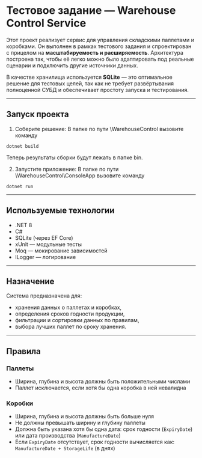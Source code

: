 # Тестовое задание — Warehouse Control Service

Этот проект реализует сервис для управления складскими паллетами и коробками. Он выполнен в рамках тестового задания и спроектирован с прицелом на **масштабируемость и расширяемость**. Архитектура построена так, чтобы её легко можно было адаптировать под реальные сценарии и подключить другие источники данных.

В качестве хранилища используется **SQLite** — это оптимальное решение для тестовых целей, так как не требует развёртывания полноценной СУБД и обеспечивает простоту запуска и тестирования.

---
## Запуск проекта

1. Соберите решение: В папке по пути \WarehouseControl вызовите команду 

```
dotnet build
```
   Теперь результаты сборки будут лежать в папке bin.
   
2. Запустите приложение: В папке по пути \WarehouseControl\ConsoleApp вызовите команду 
```
dotnet run 
```
   
---
## Используемые технологии

- .NET 8
- C#
- SQLite (через EF Core)
- xUnit — модульные тесты
- Moq — мокирование зависимостей
- ILogger — логирование

---
## Назначение

Система предназначена для:
- хранения данных о паллетах и коробках,
- определения сроков годности продукции,
- фильтрации и сортировки данных по правилам,
- выбора лучших паллет по сроку хранения.

---
## Правила

### Паллеты
- Ширина, глубина и высота должны быть положительными числами
- Паллет исключается, если хотя бы одна коробка в ней невалидна

### Коробки
- Ширина, глубина и высота должны быть больше нуля
- Не должны превышать ширину и глубину паллеты
- Должна быть указана хотя бы одна дата: срок годности (`ExpiryDate`) или дата производства (`ManufactureDate`)
- Если `ExpiryDate` отсутствует, срок годности вычисляется как:  
  `ManufactureDate + StorageLife` (в днях)
